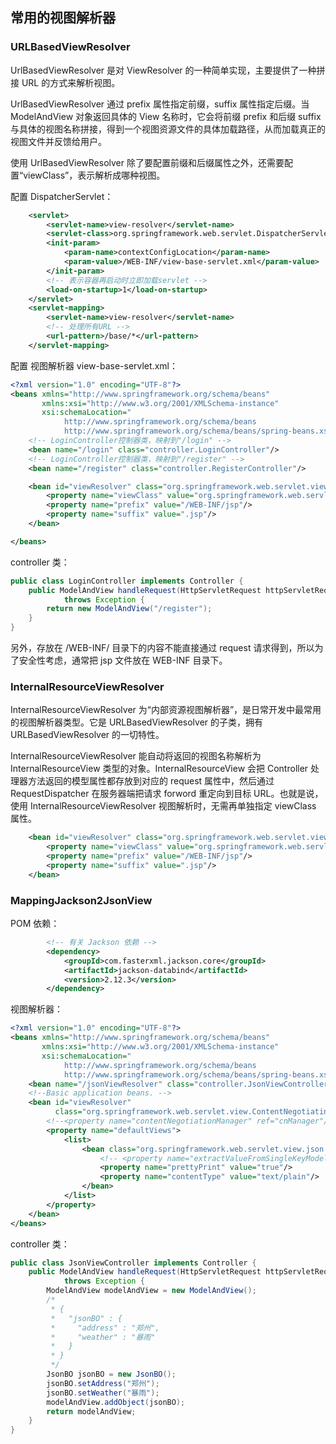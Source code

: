 ## 常用的视图解析器

### URLBasedViewResolver

UrlBasedViewResolver 是对 ViewResolver 的一种简单实现，主要提供了一种拼接 URL 的方式来解析视图。

UrlBasedViewResolver 通过 prefix 属性指定前缀，suffix 属性指定后缀。当 ModelAndView 对象返回具体的 View 名称时，它会将前缀 prefix 和后缀 suffix 与具体的视图名称拼接，得到一个视图资源文件的具体加载路径，从而加载真正的视图文件并反馈给用户。

使用 UrlBasedViewResolver 除了要配置前缀和后缀属性之外，还需要配置“viewClass”，表示解析成哪种视图。

配置 DispatcherServlet：

```xml
    <servlet>
        <servlet-name>view-resolver</servlet-name>
        <servlet-class>org.springframework.web.servlet.DispatcherServlet</servlet-class>
        <init-param>
            <param-name>contextConfigLocation</param-name>
            <param-value>/WEB-INF/view-base-servlet.xml</param-value>
        </init-param>
        <!-- 表示容器再启动时立即加载servlet -->
        <load-on-startup>1</load-on-startup>
    </servlet>
    <servlet-mapping>
        <servlet-name>view-resolver</servlet-name>
        <!-- 处理所有URL -->
        <url-pattern>/base/*</url-pattern>
    </servlet-mapping>
```

配置 视图解析器 view-base-servlet.xml：

```xml
<?xml version="1.0" encoding="UTF-8"?>
<beans xmlns="http://www.springframework.org/schema/beans"
       xmlns:xsi="http://www.w3.org/2001/XMLSchema-instance"
       xsi:schemaLocation="
            http://www.springframework.org/schema/beans
            http://www.springframework.org/schema/beans/spring-beans.xsd">
    <!-- LoginController控制器类，映射到"/login" -->
    <bean name="/login" class="controller.LoginController"/>
    <!-- LoginController控制器类，映射到"/register" -->
    <bean name="/register" class="controller.RegisterController"/>

    <bean id="viewResolver" class="org.springframework.web.servlet.view.UrlBasedViewResolver">
        <property name="viewClass" value="org.springframework.web.servlet.view.InternalResourceView" />
        <property name="prefix" value="/WEB-INF/jsp"/>
        <property name="suffix" value=".jsp"/>
    </bean>

</beans>
```

controller 类：
```java
public class LoginController implements Controller {
    public ModelAndView handleRequest(HttpServletRequest httpServletRequest, HttpServletResponse httpServletResponse)
            throws Exception {
        return new ModelAndView("/register");
    }
}
```
 另外，存放在 /WEB-INF/ 目录下的内容不能直接通过 request 请求得到，所以为了安全性考虑，通常把 jsp 文件放在 WEB-INF 目录下。

### InternalResourceViewResolver

InternalResourceViewResolver 为“内部资源视图解析器”，是日常开发中最常用的视图解析器类型。它是 URLBasedViewResolver 的子类，拥有 URLBasedViewResolver 的一切特性。

InternalResourceViewResolver 能自动将返回的视图名称解析为 InternalResourceView 类型的对象。InternalResourceView 会把 Controller 处理器方法返回的模型属性都存放到对应的 request 属性中，然后通过 RequestDispatcher 在服务器端把请求 forword 重定向到目标 URL。也就是说，使用 InternalResourceViewResolver 视图解析时，无需再单独指定 viewClass 属性。

```xml
    <bean id="viewResolver" class="org.springframework.web.servlet.view.InternalResourceViewResolver">
        <property name="viewClass" value="org.springframework.web.servlet.view.InternalResourceView" />
        <property name="prefix" value="/WEB-INF/jsp"/>
        <property name="suffix" value=".jsp"/>
    </bean>
```

### MappingJackson2JsonView

POM 依赖：
```xml
        <!-- 有关 Jackson 依赖 -->
        <dependency>
            <groupId>com.fasterxml.jackson.core</groupId>
            <artifactId>jackson-databind</artifactId>
            <version>2.12.3</version>
        </dependency>
```

视图解析器：
```xml
<?xml version="1.0" encoding="UTF-8"?>
<beans xmlns="http://www.springframework.org/schema/beans"
       xmlns:xsi="http://www.w3.org/2001/XMLSchema-instance"
       xsi:schemaLocation="
            http://www.springframework.org/schema/beans
            http://www.springframework.org/schema/beans/spring-beans.xsd">
    <bean name="/jsonViewResolver" class="controller.JsonViewController"/>
    <!--Basic application beans. -->
    <bean id="viewResolver"
          class="org.springframework.web.servlet.view.ContentNegotiatingViewResolver">
        <!--<property name="contentNegotiationManager" ref="cnManager"/>-->
        <property name="defaultViews">
            <list>
                <bean class="org.springframework.web.servlet.view.json.MappingJackson2JsonView">
                    <!-- <property name="extractValueFromSingleKeyModel" value="true"/> -->
                    <property name="prettyPrint" value="true"/>
                    <property name="contentType" value="text/plain"/>
                </bean>
            </list>
        </property>
    </bean>
</beans>
```

controller 类：

```java
public class JsonViewController implements Controller {
    public ModelAndView handleRequest(HttpServletRequest httpServletRequest, HttpServletResponse httpServletResponse)
            throws Exception {
        ModelAndView modelAndView = new ModelAndView();
        /*
         * {
         *   "jsonBO" : {
         *     "address" : "郑州",
         *     "weather" : "暴雨"
         *   }
         * }
         */
        JsonBO jsonBO = new JsonBO();
        jsonBO.setAddress("郑州");
        jsonBO.setWeather("暴雨");
        modelAndView.addObject(jsonBO);
        return modelAndView;
    }
}
```

